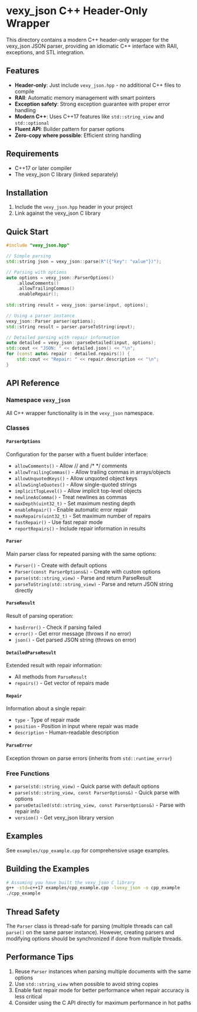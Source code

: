 # vexy_json C++ Header-Only Wrapper

This directory contains a modern C++ header-only wrapper for the vexy_json JSON parser, providing an idiomatic C++ interface with RAII, exceptions, and STL integration.

## Features

- **Header-only**: Just include `vexy_json.hpp` - no additional C++ files to compile
- **RAII**: Automatic memory management with smart pointers
- **Exception safety**: Strong exception guarantee with proper error handling
- **Modern C++**: Uses C++17 features like `std::string_view` and `std::optional`
- **Fluent API**: Builder pattern for parser options
- **Zero-copy where possible**: Efficient string handling

## Requirements

- C++17 or later compiler
- The vexy_json C library (linked separately)

## Installation

1. Include the `vexy_json.hpp` header in your project
2. Link against the vexy_json C library

## Quick Start

```cpp
#include "vexy_json.hpp"

// Simple parsing
std::string json = vexy_json::parse(R"({"key": "value"})");

// Parsing with options
auto options = vexy_json::ParserOptions()
    .allowComments()
    .allowTrailingCommas()
    .enableRepair();
    
std::string result = vexy_json::parse(input, options);

// Using a parser instance
vexy_json::Parser parser(options);
std::string result = parser.parseToString(input);

// Detailed parsing with repair information
auto detailed = vexy_json::parseDetailed(input, options);
std::cout << "JSON: " << detailed.json() << "\n";
for (const auto& repair : detailed.repairs()) {
    std::cout << "Repair: " << repair.description << "\n";
}
```

## API Reference

### Namespace `vexy_json`

All C++ wrapper functionality is in the `vexy_json` namespace.

### Classes

#### `ParserOptions`
Configuration for the parser with a fluent builder interface:
- `allowComments()` - Allow // and /* */ comments
- `allowTrailingCommas()` - Allow trailing commas in arrays/objects
- `allowUnquotedKeys()` - Allow unquoted object keys
- `allowSingleQuotes()` - Allow single-quoted strings
- `implicitTopLevel()` - Allow implicit top-level objects
- `newlineAsComma()` - Treat newlines as commas
- `maxDepth(uint32_t)` - Set maximum nesting depth
- `enableRepair()` - Enable automatic error repair
- `maxRepairs(uint32_t)` - Set maximum number of repairs
- `fastRepair()` - Use fast repair mode
- `reportRepairs()` - Include repair information in results

#### `Parser`
Main parser class for repeated parsing with the same options:
- `Parser()` - Create with default options
- `Parser(const ParserOptions&)` - Create with custom options
- `parse(std::string_view)` - Parse and return ParseResult
- `parseToString(std::string_view)` - Parse and return JSON string directly

#### `ParseResult`
Result of parsing operation:
- `hasError()` - Check if parsing failed
- `error()` - Get error message (throws if no error)
- `json()` - Get parsed JSON string (throws on error)

#### `DetailedParseResult`
Extended result with repair information:
- All methods from `ParseResult`
- `repairs()` - Get vector of repairs made

#### `Repair`
Information about a single repair:
- `type` - Type of repair made
- `position` - Position in input where repair was made
- `description` - Human-readable description

#### `ParseError`
Exception thrown on parse errors (inherits from `std::runtime_error`)

### Free Functions

- `parse(std::string_view)` - Quick parse with default options
- `parse(std::string_view, const ParserOptions&)` - Quick parse with options
- `parseDetailed(std::string_view, const ParserOptions&)` - Parse with repair info
- `version()` - Get vexy_json library version

## Examples

See `examples/cpp_example.cpp` for comprehensive usage examples.

## Building the Examples

```bash
# Assuming you have built the vexy_json C library
g++ -std=c++17 examples/cpp_example.cpp -lvexy_json -o cpp_example
./cpp_example
```

## Thread Safety

The `Parser` class is thread-safe for parsing (multiple threads can call `parse()` on the same parser instance). However, creating parsers and modifying options should be synchronized if done from multiple threads.

## Performance Tips

1. Reuse `Parser` instances when parsing multiple documents with the same options
2. Use `std::string_view` when possible to avoid string copies
3. Enable fast repair mode for better performance when repair accuracy is less critical
4. Consider using the C API directly for maximum performance in hot paths